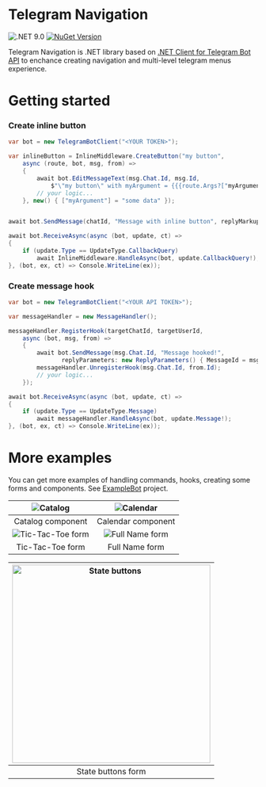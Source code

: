 # Telegram Navigation

![.NET 9.0](https://img.shields.io/badge/.NET-9.0-8A2BE2)
[![NuGet Version](https://img.shields.io/nuget/v/TelegramNavigation)](https://www.nuget.org/packages/TelegramNavigation)

Telegram Navigation is .NET library based on [.NET Client for Telegram Bot API](https://github.com/TelegramBots/Telegram.Bot) to enchance creating navigation and multi-level telegram menus experience.
# Getting started
### Create inline button
```csharp
var bot = new TelegramBotClient("<YOUR TOKEN>");

var inlineButton = InlineMiddleware.CreateButton("my button",
    async (route, bot, msg, from) =>
    {
        await bot.EditMessageText(msg.Chat.Id, msg.Id,
            $"\"my button\" with myArgument = {{{route.Args?["myArgument"]}}} pressed!");
        // your logic...
    }, new() { ["myArgument"] = "some data" });


await bot.SendMessage(chatId, "Message with inline button", replyMarkup: inlineButton.Button);

await bot.ReceiveAsync(async (bot, update, ct) =>
{
    if (update.Type == UpdateType.CallbackQuery)
        await InlineMiddleware.HandleAsync(bot, update.CallbackQuery!);
}, (bot, ex, ct) => Console.WriteLine(ex));
```
### Create message hook
```csharp
var bot = new TelegramBotClient("<YOUR API TOKEN>");

var messageHandler = new MessageHandler();

messageHandler.RegisterHook(targetChatId, targetUserId,
    async (bot, msg, from) =>
    {
        await bot.SendMessage(msg.Chat.Id, "Message hooked!",
               replyParameters: new ReplyParameters() { MessageId = msg.Id });
        messageHandler.UnregisterHook(msg.Chat.Id, from.Id);
        // your logic...
    });

await bot.ReceiveAsync(async (bot, update, ct) =>
{
    if (update.Type == UpdateType.Message)
        await messageHandler.HandleAsync(bot, update.Message!);
}, (bot, ex, ct) => Console.WriteLine(ex));
```
# More examples
You can get more examples of handling commands, hooks, creating some forms and components. See [ExampleBot](/ExampleBot) project.

|![Catalog](/assets/catalog.gif)|![Calendar](/assets/calendar.gif)|
|:---:|:--:|
|Catalog component|Calendar component|
|![Tic-Tac-Toe form](/assets/ticTacToe.gif)|![Full Name form](/assets/fullNameForm.gif)|
|Tic-Tac-Toe form|Full Name form|

|<img alt="State buttons" src="/assets/stateButtons.gif" height="400"/>|
|:---:|
|State buttons form|
